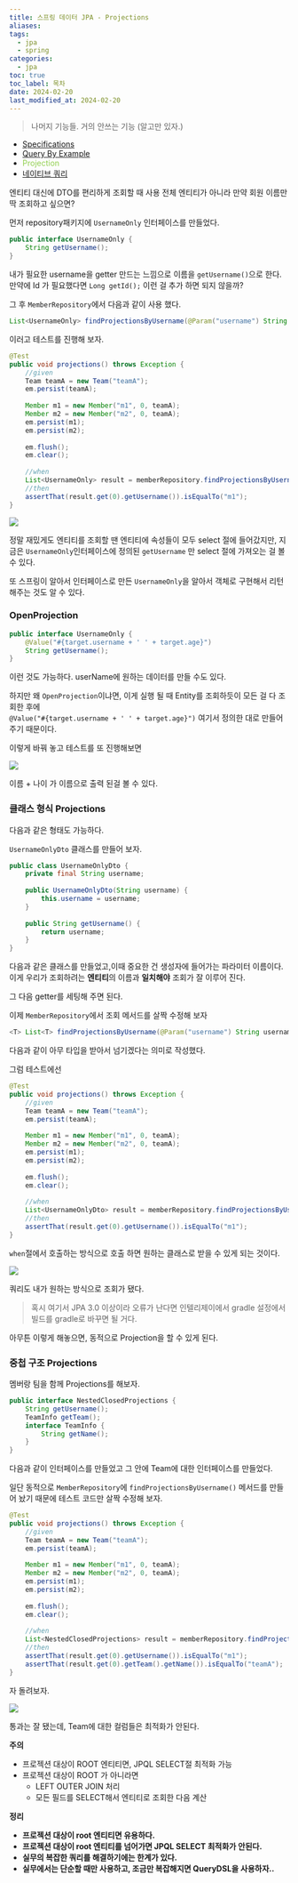 ```yaml
---
title: 스프링 데이터 JPA - Projections
aliases: 
tags:
  - jpa
  - spring
categories:
  - jpa
toc: true
toc_label: 목차
date: 2024-02-20
last_modified_at: 2024-02-20
---
```

> 나머지 기능들. 거의 안쓰는 기능 (알고만 있자.)
- [Specifications](https://iamminseongkim.github.io/jpa/%EC%8A%A4%ED%94%84%EB%A7%81-%EB%8D%B0%EC%9D%B4%ED%84%B0-JPA-Specifications-(%EB%AA%85%EC%84%B8)/)
- [Query By Example](https://iamminseongkim.github.io/jpa/%EC%8A%A4%ED%94%84%EB%A7%81-%EB%8D%B0%EC%9D%B4%ED%84%B0-JPA-Query-By-Example/)
- <font color="#92d050">Projection</font>
- [네이티브 쿼리]()

엔티티 대신에 DTO를 편리하게 조회할 때 사용
전체 엔티티가 아니라 만약 회원 이름만 딱 조회하고 싶으면?

먼저 repository패키지에 `UsernameOnly` 인터페이스를 만들었다.
```java
public interface UsernameOnly {  
    String getUsername();  
}
```
내가 필요한 username을 getter 만드는 느낌으로 이름을 `getUsername()`으로 한다. 만약에 Id 가 필요했다면 `Long getId();` 이런 걸 추가 하면 되지 않을까?


그 후 `MemberRepository`에서 다음과 같이 사용 했다.
```java
List<UsernameOnly> findProjectionsByUsername(@Param("username") String username);
```

이러고 테스트를 진행해 보자.

```java
@Test  
public void projections() throws Exception {  
    //given  
    Team teamA = new Team("teamA");  
    em.persist(teamA);  
  
    Member m1 = new Member("m1", 0, teamA);  
    Member m2 = new Member("m2", 0, teamA);  
    em.persist(m1);  
    em.persist(m2);  
  
    em.flush();  
    em.clear();  
  
    //when  
    List<UsernameOnly> result = memberRepository.findProjectionsByUsername("m1");  
    //then  
    assertThat(result.get(0).getUsername()).isEqualTo("m1");  
}
```

![](https://i.imgur.com/AijKzxr.png)

정말 재밌게도 엔티티를 조회할 땐 엔티티에 속성들이 모두 select 절에 들어갔지만, 지금은 `UsernameOnly`인터페이스에 정의된 `getUsername` 만 select 절에 가져오는 걸 볼 수 있다. 

또 스프링이 알아서 인터페이스로 만든 `UsernameOnly`을 알아서 객체로 구현해서 리턴 해주는 것도 알 수 있다.

### OpenProjection

```java
public interface UsernameOnly {  
    @Value("#{target.username + ' ' + target.age}")  
    String getUsername();  
}
```

이런 것도 가능하다. userName에 원하는 데이터를 만들 수도 있다.

하지만 왜 `OpenProjection`이냐면, 이게 실행 될 때 Entity를 조회하듯이 모든 걸 다 조회한 후에  
`@Value("#{target.username + ' ' + target.age}")` 여기서 정의한 대로 만들어 주기 때문이다.

이렇게 바꿔 놓고 테스트를 또 진행해보면

![](https://i.imgur.com/seukmI9.png)

이름 + 나이 가 이름으로 출력 된걸 볼 수 있다.

### 클래스 형식 Projections

다음과 같은 형태도 가능하다.

`UsernameOnlyDto` 클래스를 만들어 보자.

```java
public class UsernameOnlyDto {  
    private final String username;  
  
    public UsernameOnlyDto(String username) {  
        this.username = username;  
    }  
  
    public String getUsername() {  
        return username;  
    }  
}
```
다음과 같은 클래스를 만들었고,이때 중요한 건 생성자에 들어가는 파라미터 이름이다. 
이게 우리가 조회하려는 **엔티티**의 이름과 **일치해야** 조회가 잘 이루어 진다.

그 다음 getter를 세팅해 주면 된다.

이제 `MemberRepository`에서 조회 메서드를  살짝 수정해 보자

```java
<T> List<T> findProjectionsByUsername(@Param("username") String username, Class<T> type);
```
다음과 같이 아무 타입을 받아서 넘기겠다는 의미로 작성했다.

그럼 테스트에선

```java
@Test  
public void projections() throws Exception {  
    //given  
    Team teamA = new Team("teamA");  
    em.persist(teamA);  
  
    Member m1 = new Member("m1", 0, teamA);  
    Member m2 = new Member("m2", 0, teamA);  
    em.persist(m1);  
    em.persist(m2);  
  
    em.flush();  
    em.clear();  
  
    //when  
    List<UsernameOnlyDto> result = memberRepository.findProjectionsByUsername("m1", UsernameOnlyDto.class);  
    //then  
    assertThat(result.get(0).getUsername()).isEqualTo("m1");  
}
```
`when`절에서 호출하는 방식으로 호출 하면 원하는 클래스로 받을 수 있게 되는 것이다.

![](https://i.imgur.com/j4ZNpr2.png)

쿼리도 내가 원하는 방식으로 조회가 됐다. 
>혹시 여기서 JPA 3.0 이상이라 오류가 난다면 인텔리제이에서 gradle 설정에서 빌드를 gradle로 바꾸면 될 거다.

아무튼 이렇게 해놓으면, 동적으로 Projection을 할 수 있게 된다.

### 중첩 구조 Projections

멤버랑 팀을 함께 Projections를 해보자.


```java
public interface NestedClosedProjections {  
    String getUsername();  
    TeamInfo getTeam();  
    interface TeamInfo {  
        String getName();  
    }  
}
```
다음과 같이 인터페이스를 만들었고 그 안에 Team에 대한 인터페이스를 만들었다.

일단 동적으로 `MemberRepository`에 `findProjectionsByUsername()` 메서드를 만들어 놨기 때문에 
테스트 코드만 살짝 수정해 보자.

```java
@Test  
public void projections() throws Exception {  
    //given  
    Team teamA = new Team("teamA");  
    em.persist(teamA);  
  
    Member m1 = new Member("m1", 0, teamA);  
    Member m2 = new Member("m2", 0, teamA);  
    em.persist(m1);  
    em.persist(m2);  
  
    em.flush();  
    em.clear();  
  
    //when  
    List<NestedClosedProjections> result = memberRepository.findProjectionsByUsername("m1", NestedClosedProjections.class);  
    //then  
    assertThat(result.get(0).getUsername()).isEqualTo("m1");  
    assertThat(result.get(0).getTeam().getName()).isEqualTo("teamA");  
}
```

자 돌려보자.

![](https://i.imgur.com/bNhId3j.png)

통과는 잘 됐는데, Team에 대한 컬럼들은 최적화가 안된다.

**주의**
- 프로젝션 대상이 ROOT 엔티티면, JPQL SELECT절 최적화 가능
- 프로젝션 대상이 ROOT 가 아니라면
	- LEFT OUTER JOIN 처리
	- 모든 필드를 SELECT해서 엔티티로 조회한 다음 계산

**정리**
- **프로젝션 대상이 root 엔티티면 유용하다.**
- **프로젝션 대상이 root 엔티티를 넘어가면 JPQL SELECT 최적화가 안된다.**
- **실무의 복잡한 쿼리를 해결하기에는 한계가 있다.**
- **실무에서는 단순할 때만 사용하고, 조금만 복잡해지면 QueryDSL을 사용하자..**